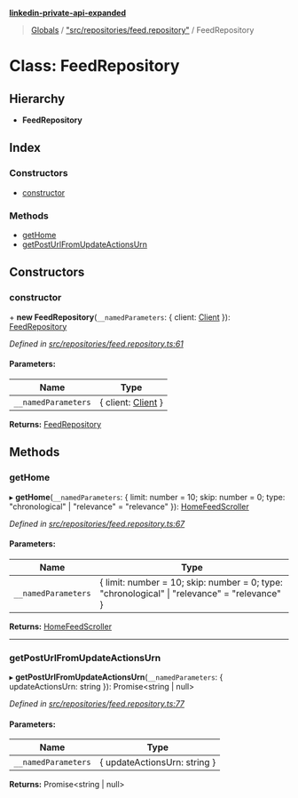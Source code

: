 **[linkedin-private-api-expanded](../README.md)**

> [Globals](../globals.md) / ["src/repositories/feed.repository"](../modules/_src_repositories_feed_repository_.md) / FeedRepository

# Class: FeedRepository

## Hierarchy

* **FeedRepository**

## Index

### Constructors

* [constructor](_src_repositories_feed_repository_.feedrepository.md#constructor)

### Methods

* [getHome](_src_repositories_feed_repository_.feedrepository.md#gethome)
* [getPostUrlFromUpdateActionsUrn](_src_repositories_feed_repository_.feedrepository.md#getposturlfromupdateactionsurn)

## Constructors

### constructor

\+ **new FeedRepository**(`__namedParameters`: { client: [Client](_src_core_client_.client.md)  }): [FeedRepository](_src_repositories_feed_repository_.feedrepository.md)

*Defined in [src/repositories/feed.repository.ts:61](https://github.com/khanhtranngoccva/linkedin-private-api/blob/e33dfd5/src/repositories/feed.repository.ts#L61)*

#### Parameters:

Name | Type |
------ | ------ |
`__namedParameters` | { client: [Client](_src_core_client_.client.md)  } |

**Returns:** [FeedRepository](_src_repositories_feed_repository_.feedrepository.md)

## Methods

### getHome

▸ **getHome**(`__namedParameters`: { limit: number = 10; skip: number = 0; type: \"chronological\" \| \"relevance\" = "relevance" }): [HomeFeedScroller](_src_scrollers_home_feed_scroller_.homefeedscroller.md)

*Defined in [src/repositories/feed.repository.ts:67](https://github.com/khanhtranngoccva/linkedin-private-api/blob/e33dfd5/src/repositories/feed.repository.ts#L67)*

#### Parameters:

Name | Type |
------ | ------ |
`__namedParameters` | { limit: number = 10; skip: number = 0; type: \"chronological\" \| \"relevance\" = "relevance" } |

**Returns:** [HomeFeedScroller](_src_scrollers_home_feed_scroller_.homefeedscroller.md)

___

### getPostUrlFromUpdateActionsUrn

▸ **getPostUrlFromUpdateActionsUrn**(`__namedParameters`: { updateActionsUrn: string  }): Promise<string \| null\>

*Defined in [src/repositories/feed.repository.ts:77](https://github.com/khanhtranngoccva/linkedin-private-api/blob/e33dfd5/src/repositories/feed.repository.ts#L77)*

#### Parameters:

Name | Type |
------ | ------ |
`__namedParameters` | { updateActionsUrn: string  } |

**Returns:** Promise<string \| null\>
